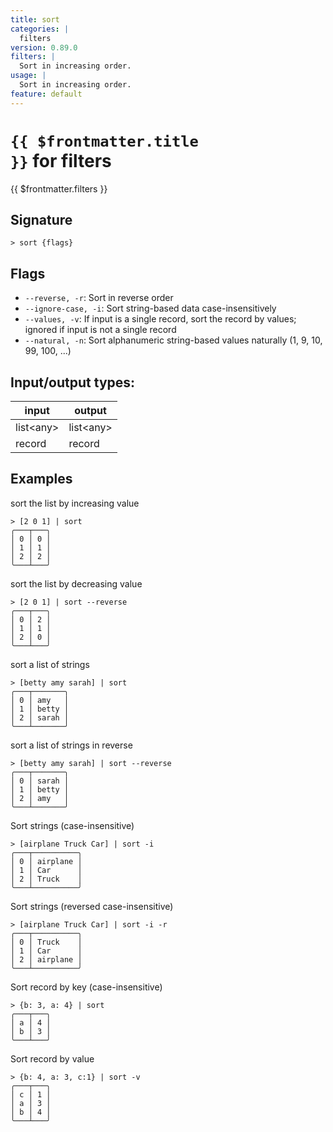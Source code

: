 ```yaml
---
title: sort
categories: |
  filters
version: 0.89.0
filters: |
  Sort in increasing order.
usage: |
  Sort in increasing order.
feature: default
---
```

<!-- This file is automatically generated. Please edit the command in https://github.com/nushell/nushell instead. -->

# <code>{{ $frontmatter.title }}</code> for filters

<div class='command-title'>{{ $frontmatter.filters }}</div>

## Signature

```> sort {flags} ```

## Flags

 -  `--reverse, -r`: Sort in reverse order
 -  `--ignore-case, -i`: Sort string-based data case-insensitively
 -  `--values, -v`: If input is a single record, sort the record by values; ignored if input is not a single record
 -  `--natural, -n`: Sort alphanumeric string-based values naturally (1, 9, 10, 99, 100, ...)


## Input/output types:

| input     | output    |
| --------- | --------- |
| list\<any\> | list\<any\> |
| record    | record    |
## Examples

sort the list by increasing value
```nu
> [2 0 1] | sort
╭───┬───╮
│ 0 │ 0 │
│ 1 │ 1 │
│ 2 │ 2 │
╰───┴───╯

```

sort the list by decreasing value
```nu
> [2 0 1] | sort --reverse
╭───┬───╮
│ 0 │ 2 │
│ 1 │ 1 │
│ 2 │ 0 │
╰───┴───╯

```

sort a list of strings
```nu
> [betty amy sarah] | sort
╭───┬───────╮
│ 0 │ amy   │
│ 1 │ betty │
│ 2 │ sarah │
╰───┴───────╯

```

sort a list of strings in reverse
```nu
> [betty amy sarah] | sort --reverse
╭───┬───────╮
│ 0 │ sarah │
│ 1 │ betty │
│ 2 │ amy   │
╰───┴───────╯

```

Sort strings (case-insensitive)
```nu
> [airplane Truck Car] | sort -i
╭───┬──────────╮
│ 0 │ airplane │
│ 1 │ Car      │
│ 2 │ Truck    │
╰───┴──────────╯

```

Sort strings (reversed case-insensitive)
```nu
> [airplane Truck Car] | sort -i -r
╭───┬──────────╮
│ 0 │ Truck    │
│ 1 │ Car      │
│ 2 │ airplane │
╰───┴──────────╯

```

Sort record by key (case-insensitive)
```nu
> {b: 3, a: 4} | sort
╭───┬───╮
│ a │ 4 │
│ b │ 3 │
╰───┴───╯
```

Sort record by value
```nu
> {b: 4, a: 3, c:1} | sort -v
╭───┬───╮
│ c │ 1 │
│ a │ 3 │
│ b │ 4 │
╰───┴───╯
```

